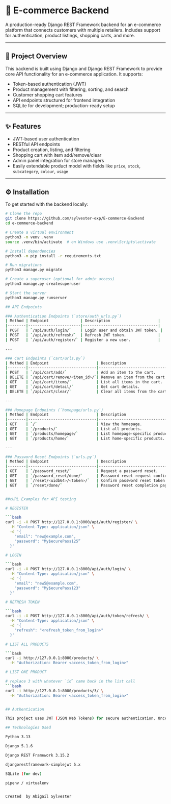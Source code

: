 # 🛒 E-commerce Backend

A production-ready Django REST Framework backend for an e-commerce platform that connects customers with multiple retailers. Includes support for authentication, product listings, shopping carts, and more.

---

## 📖 Project Overview

This backend is built using Django and Django REST Framework to provide core API functionality for an e-commerce application. It supports:
- Token-based authentication (JWT)
- Product management with filtering, sorting, and search
- Customer shopping cart features
- API endpoints structured for frontend integration
- SQLite for development; production-ready setup

---

## ✨ Features

- JWT-based user authentication
- RESTful API endpoints
- Product creation, listing, and filtering
- Shopping cart with item add/remove/clear
- Admin panel integration for store managers
- Easily extendable product model with fields like `price`, `stock`, `subcategory`, `colour`, `usage`

---

## ⚙️ Installation

To get started with the backend locally:

```bash
# Clone the repo
git clone https://github.com/sylvester-exp/E-commerce-Backend
cd e-commerce-backend

# Create a virtual environment
python3 -m venv .venv
source .venv/bin/activate  # on Windows use .venv\Scripts\activate

# Install dependencies
python3 -m pip install -r requirements.txt

# Run migrations
python3 manage.py migrate

# Create a superuser (optional for admin access)
python3 manage.py createsuperuser

# Start the server
python3 manage.py runserver

## API Endpoints

### Authentication Endpoints (`store/auth_urls.py`)
| Method | Endpoint              | Description                     |
|--------|-----------------------|---------------------------------|
| POST   | `/api/auth/login/`    | Login user and obtain JWT token. |
| POST   | `/api/auth/refresh/`  | Refresh JWT token.              |
| POST   | `/api/auth/register/` | Register a new user.            |

---

### Cart Endpoints (`cart/urls.py`)
| Method | Endpoint                     | Description                        |
|--------|------------------------------|------------------------------------|
| POST   | `/api/cart/add/`             | Add an item to the cart.           |
| DELETE | `/api/cart/remove/<item_id>/`| Remove an item from the cart.      |
| GET    | `/api/cart/items/`           | List all items in the cart.        |
| GET    | `/api/cart/detail/`          | Get cart details.                  |
| DELETE | `/api/cart/clear/`           | Clear all items from the cart.     |

---

### Homepage Endpoints (`homepage/urls.py`)
| Method | Endpoint                     | Description                        |
|--------|------------------------------|------------------------------------|
| GET    | `/`                          | View the homepage.                 |
| GET    | `/products/`                 | List all products.                 |
| GET    | `/products/homepage/`        | List homepage-specific products.   |
| GET    | `/products/home/`            | List home-specific products.       |

---

### Password Reset Endpoints (`urls.py`)
| Method | Endpoint                     | Description                        |
|--------|------------------------------|------------------------------------|
| GET    | `/password_reset/`           | Request a password reset.          |
| GET    | `/password_reset/done/`      | Password reset request confirmation.|
| GET    | `/reset/<uidb64>/<token>/`   | Confirm password reset token.      |
| GET    | `/reset/done/`               | Password reset completion page.    |


##cURL Examples for API testing

# REGISTER

```bash
curl -i -X POST http://127.0.0.1:8000/api/auth/register/ \
  -H "Content-Type: application/json" \
  -d '{
    "email": "new@example.com",
    "password": "My$ecurePass125”
  }'

# LOGIN

```bash
curl -i -X POST http://127.0.0.1:8000/api/auth/login/ \
  -H "Content-Type: application/json" \
  -d '{
    "email": "new5@example.com",
    "password": "My$ecurePass123"
  }'

# REFRESH TOKEN

```bash
curl -i -X POST http://127.0.0.1:8000/api/auth/token/refresh/ \
  -H "Content-Type: application/json" \
  -d '{
    "refresh": "<refresh_token_from_login>"
  }'

# LIST ALL PRODUCTS

```bash
curl -i http://127.0.0.1:8000/products/ \
  -H "Authorization: Bearer <access_token_from_login>"

# LIST ONE PRODUCT

# replace 3 with whatever `id` came back in the list call
```bash
curl -i http://127.0.0.1:8000/products/3/ \
  -H "Authorization: Bearer <access_token_from_login>"


## Authentication

This project uses JWT (JSON Web Tokens) for secure authentication. Once a user logs in using /api/auth/login/, they receive an access and refresh token pair to interact with protected endpoints.

## Technologies Used

Python 3.13

Django 5.1.6

Django REST Framework 3.15.2

djangorestframework-simplejwt 5.x

SQLite (for dev)

pipenv / virtualenv


Created  by Abigail Sylvester
